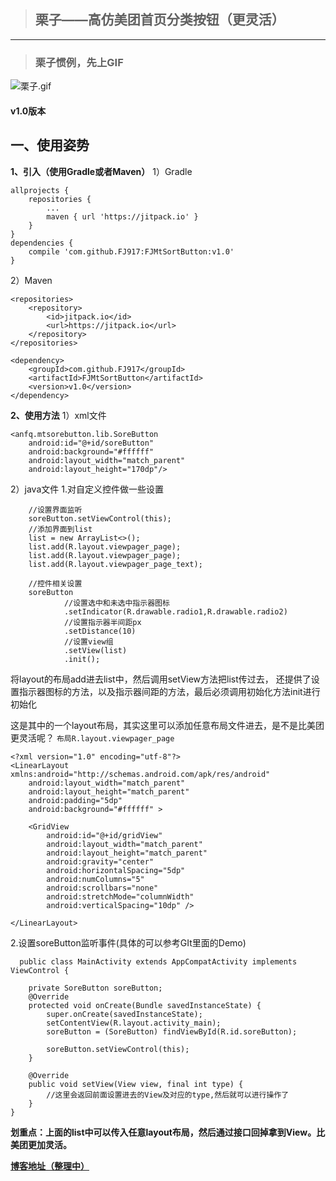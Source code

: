> ## 栗子——高仿美团首页分类按钮（更灵活）

---


> ### 栗子惯例，先上GIF

![栗子.gif](http://upload-images.jianshu.io/upload_images/2071764-c9416063ff366935.gif)

#### v1.0版本

## 一、使用姿势

**1、引入（使用Gradle或者Maven）**
1）Gradle

    allprojects {
        repositories {
			...
            maven { url 'https://jitpack.io' }
        }
    }
    dependencies {
        compile 'com.github.FJ917:FJMtSortButton:v1.0'
    }
2）Maven

	<repositories>
		<repository>
		    <id>jitpack.io</id>
		    <url>https://jitpack.io</url>
		</repository>
	</repositories>

	<dependency>
	    <groupId>com.github.FJ917</groupId>
	    <artifactId>FJMtSortButton</artifactId>
	    <version>v1.0</version>
	</dependency>

**2、使用方法**
1）xml文件

    <anfq.mtsorebutton.lib.SoreButton
        android:id="@+id/soreButton"
        android:background="#ffffff"
        android:layout_width="match_parent"
        android:layout_height="170dp"/>
        
2）java文件
1.对自定义控件做一些设置

        //设置界面监听
        soreButton.setViewControl(this);
        //添加界面到list
        list = new ArrayList<>();
        list.add(R.layout.viewpager_page);
        list.add(R.layout.viewpager_page);
        list.add(R.layout.viewpager_page_text);

        //控件相关设置
        soreButton
                //设置选中和未选中指示器图标
                .setIndicator(R.drawable.radio1,R.drawable.radio2)
                //设置指示器半间距px
                .setDistance(10)
                //设置view组
                .setView(list)
                .init();
将layout的布局add进去list中，然后调用setView方法把list传过去，
还提供了设置指示器图标的方法，以及指示器间距的方法，最后必须调用初始化方法init进行初始化


这是其中的一个layout布局，其实这里可以添加任意布局文件进去，是不是比美团更灵活呢？
`布局R.layout.viewpager_page`

    <?xml version="1.0" encoding="utf-8"?>
    <LinearLayout xmlns:android="http://schemas.android.com/apk/res/android"
        android:layout_width="match_parent"
        android:layout_height="match_parent"
        android:padding="5dp"
        android:background="#ffffff" >
    
        <GridView
            android:id="@+id/gridView"
            android:layout_width="match_parent"
            android:layout_height="match_parent"
            android:gravity="center"
            android:horizontalSpacing="5dp"
            android:numColumns="5"
            android:scrollbars="none"
            android:stretchMode="columnWidth"
            android:verticalSpacing="10dp" />
    
    </LinearLayout>

2.设置soreButton监听事件(具体的可以参考GIt里面的Demo)

      public class MainActivity extends AppCompatActivity implements ViewControl {
    
        private SoreButton soreButton;
        @Override
        protected void onCreate(Bundle savedInstanceState) {
            super.onCreate(savedInstanceState);
            setContentView(R.layout.activity_main);
            soreButton = (SoreButton) findViewById(R.id.soreButton);
    
            soreButton.setViewControl(this);
        }
    
        @Override
        public void setView(View view, final int type) {
            //这里会返回前面设置进去的View及对应的type,然后就可以进行操作了
        }
    }

**划重点：上面的list中可以传入任意layout布局，然后通过接口回掉拿到View。比美团更加灵活。**

**[博客地址（整理中）]()**
